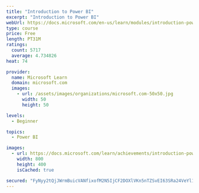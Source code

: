 ```yaml
---
title: "Introduction to Power BI"
excerpt: "Introduction to Power BI"
webUrl: https://docs.microsoft.com/en-us/learn/modules/introduction-power-bi/
type: course
price: Free
length: PT31M
ratings:
  count: 5717
  average: 4.734826
heat: 74

provider:
  name: Microsoft Learn
  domain: microsoft.com
  images:
    - url: /assets/images/organizations/microsoft.com-50x50.jpg
      width: 50
      height: 50

levels:
  - Beginner

topics:
  - Power BI

images:
  - url: https://docs.microsoft.com/learn/achievements/introduction-power-bi-social.png
    width: 800
    height: 400
    isCached: true

secured: "FyNyy2tQjJWrmBuicVANfixofM2N5IjCF2DOXlVKn5nTZSvEI63SRa24VeYl1R4m6KSE2Vp/KdOTxHWcjw6V9lpbjIqpV4N3YyW6gYhDdPsu9c+p2klKqBMYm6jZKASrV3tVUEznKjXWd8laXRY4rmlPxLcItf0auEN+DwG/vgUFjr1XC4nnMgEwwJi63zgWbTzo4t/RbDMuEO1HWto51i3kEd81UJlaE9wqv/6EF/4oTKiSF/S5w40+FRrWbvHa0EoWmxAuyDe6rYVPtngrjPK5U3AURKvHgy9/2Hka/rsIxi84XpMgk7v0ba4BSznJ7yJywV1J0V3mtcHe/PzX2PV2R0ltuiEI/PSaCYpRe3Jt/fDSo+zUBw1mYEaFJS3WHoRrEau/VEHbnQncf5ZyatkpbIGedSojfz/x06n0Rfo=;GNtmNYhueMH3YWB9ciBO3A=="
---
```


